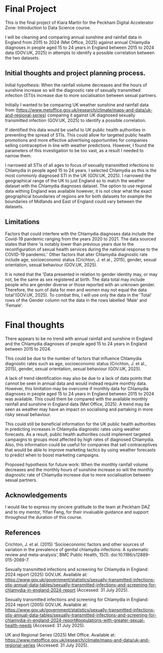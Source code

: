 
# Final Project

This is the final project of Kiara Martin for the Peckham Digital Accelerator Zone: Introduction to Data Science course. 

I will be cleaning and comparing annual sunshine and rainfall data in England from 2015 to 2024 (Met Office, 2025) against annual Chlamydia diagnoses in people aged 15 to 24 years in England between 2015 to 2024 data (GOV.UK, 2025) in attempts to identify a possible correlation between the two datasets.


## Initial thoughts and project planning process.

Initial hypothesis: When the rainfall volume decreases and the hours of sunshine increase so will the diagnostic rate of sexually transmitted infection (STI)s increase due to more socialisation between sexual partners.

Initially I wanted to be comparing UK weather sunshine and rainfall data from (https://www.metoffice.gov.uk/research/climate/maps-and-data/uk-and-regional-series)  comparing it against UK diagnosed sexually transmitted infection (GOV.UK, 2025) to identify a possible correlation.

If identified this data would be useful to UK public health authorities in preventing the spread of STIs. This could allow for targeted public health promotions and more effective advertising opportunities for companies selling contraceptive in line with weather predictions. However, I found the parameters of this investigation to be too vast, as a result I needed to narrow them. 

I narrowed all STIs of all ages to focus of sexually transmitted infections to Chlamydia in people aged 15 to 24 years. I selected Chlamydia as this is the most commonly diagnosed STI in the UK (GOV.UK, 2025).	I narrowed the geographical range of the UK to just England so to match the weather dataset with the Chlamydia diagnoses dataset. The option to use regional data withing England was available however, it is not clear what the exact geographical boundaries of regions are for both datasets for example the boundaries of Midlands and East of England could vary between the datasets.


## Limitations 

Factors that could interfere with the Chlamydia diagnoses data include the Covid-19 pandemic ranging from the years 2020 to 2021. The data sourced states that there 'is notably lower than previous years due to the reconfiguration of sexual health services during the national response to the COVID-19 pandemic.' Other factors that alter Chlamydia diagnostic rate include age, socioeconomic status (Crichton, J. et al., 2015), gender, sexual orientation, sexual behaviour (GOV.UK, 2025).

It is noted that the 'Data presented in relation to gender identity may, or may not, be the same as sex registered at birth. The data total may include people who are gender diverse or those reported with an unknown gender. Therefore, the sum of data for men and women may not equal the data total'(GOV.UK, 2025). To combat this, I will use only the data in the 'Total' rows of the Gender column not the data in the rows labelled 'Male' and 'Female'. 


# Final thoughts

There appears to be no trend with annual rainfall and sunshine in England and the Chlamydia diagnoses of people aged 15 to 24 years in England between 2015 to 2024. 

This could be due to the number of factors that influence Chlamydia diagnostic rates such as age, socioeconomic status (Crichton, J. et al., 2015), gender, sexual orientation, sexual behaviour (GOV.UK, 2025).

A lack of trend identification may also be due to a lack of data points that cannot be seen in annual data and would instead require monthly data. However, this limitation may be overcome if monthly data for Chlamydia diagnoses in people aged 15 to 24 years in England between 2015 to 2024 was available. This could them be compared with the available monthly rainfall and sunshine in England data (Met Office, 2025). A trend may be seen as weather may have an impact on socialising and partaking in more risky sexual behaviour. 

This could still be beneficial information for the UK public health authorities in predicting increases in Chlamydia diagnostic rates using weather forecasts. As a result, public health authorities could implement targeted campaigns to groups most affected by high rates of diagnosed Chlamydia. Also, this information could be useful for companies that sell contraceptives that would be able to improve marketing tactics by using weather forecasts to predict when to boost marketing campaigns.

Proposed hypothesis for future work: When the monthly rainfall volume decreases and the monthly hours of sunshine increase so will the monthly diagnostic rate of Chlamydia increase due to more socialisation between sexual partners.


## Acknowledgements

I would like to express my sincere gratitude to the team at Peckham DAZ and to my mentor, Yifan Feng, for their invaluable guidance and support throughout the duration of this course.


## References 

Crichton, J. et al. (2015) ‘Socioeconomic factors and other sources of variation in the prevalence of genital chlamydia infections: A systematic review and meta-analysis’, BMC Public Health, 15(1). doi:10.1186/s12889-015-2069-7. 

Sexually transmitted infections and screening for Chlamydia in England: 2024 report (2025) GOV.UK. Available at: https://www.gov.uk/government/statistics/sexually-transmitted-infections-stis-annual-data-tables/sexually-transmitted-infections-and-screening-for-chlamydia-in-england-2024-report (Accessed: 31 July 2025). 

Sexually transmitted infections and screening for Chlamydia in England: 2024 report (2005) GOV.UK. Available at: https://www.gov.uk/government/statistics/sexually-transmitted-infections-stis-annual-data-tables/sexually-transmitted-infections-and-screening-for-chlamydia-in-england-2024-report#populations-with-greater-sexual-health-needs (Accessed: 31 July 2025). 

UK and Regional Series (2025) Met Office. Available at: https://www.metoffice.gov.uk/research/climate/maps-and-data/uk-and-regional-series (Accessed: 31 July 2025). 



